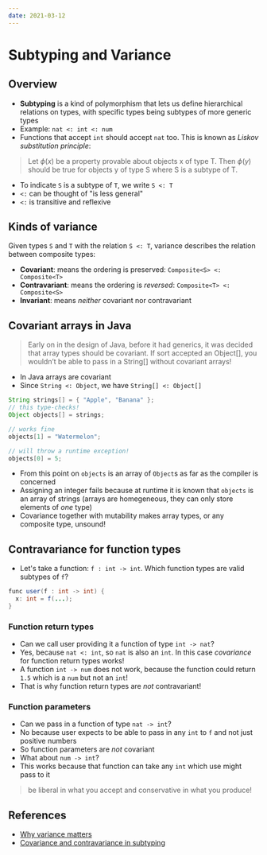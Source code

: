```yaml
---
date: 2021-03-12
---
```


# Subtyping and Variance

## Overview

- **Subtyping** is a kind of polymorphism that lets us define hierarchical relations on types, with specific types being subtypes of more generic types
- Example: `nat <: int <: num`
- Functions that accept `int` should accept `nat` too. This is known as _Liskov substitution principle_:

> Let $\phi(x)$ be a property provable about objects x of type T. Then $\phi(y)$ should be true for objects y of type S where S is a subtype of T.

- To indicate `S` is a subtype of `T`, we write `S <: T`
- `<:` can be thought of "is less general"
- `<:` is transitive and reflexive

## Kinds of variance

Given types `S` and `T` with the relation `S <: T`, variance describes the relation between
composite types:

- **Covariant**: means the ordering is preserved: `Composite<S> <: Composite<T>`
- **Contravariant**: means the ordering is _reversed_: `Composite<T> <: Composite<S>`
- **Invariant**: means _neither_ covariant nor contravariant

## Covariant arrays in Java

> Early on in the design of Java, before it had generics, it was decided that array types should be covariant.
> If sort accepted an Object[], you wouldn’t be able to pass in a String[] without covariant arrays!

- In Java arrays are covariant
- Since `String <: Object`, we have `String[] <: Object[]`

```java
String strings[] = { "Apple", "Banana" };
// this type-checks!
Object objects[] = strings;

// works fine
objects[1] = "Watermelon";

// will throw a runtime exception!
objects[0] = 5;
```

- From this point on `objects` is an array of `Object`s as far as the compiler is concerned
- Assigning an integer fails because at runtime it is known that `objects` is an array of strings (arrays are homegeneous, they can only store elements of _one_ type)
- Covariance together with mutability makes array types, or any composite type, unsound!

## Contravariance for function types

- Let's take a function: `f : int -> int`. Which function types are valid subtypes of `f`?

```java
func user(f : int -> int) {
  x: int = f(...);
}
```

### Function return types

- Can we call user providing it a function of type `int -> nat`?
- Yes, because `nat <: int`, so `nat` is also an `int`. In this case _covariance_ for function return types works!
- A function `int -> num` does not work, because the function could return `1.5` which is a `num` but not an `int`!
- That is why function return types are _not_ contravariant!

### Function parameters

- Can we pass in a function of type `nat -> int`?
- No because user expects to be able to pass in any `int` to `f` and not just positive numbers
- So function parameters are _not_ covariant
- What about `num -> int`?
- This works because that function can take any `int` which use might pass to it

> be liberal in what you accept and conservative in what you produce!

## References

- [Why variance matters](https://www.tedinski.com/2018/06/26/variance.html)
- [Covariance and contravariance in subtyping](https://eli.thegreenplace.net/2018/covariance-and-contravariance-in-subtyping/)

